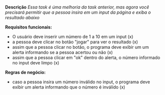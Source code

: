 **Descrição**
*Essa task é úma melhoria da task anterior, mas agora você precisará permitir que a pessoa insira em um input da página e exiba o resultado abaixo*

**Requisitos funcionais:**
- O usuário deve inserir um número de 1 a 10 em um input (x)
- a pessoa deve clicar no botão  "jogar" para ver o resultado (x)
- assim que a pessoa clicar no botão, o programa deve exibir um um alerta informando se a pessoa acertou ou não (x)
- assim que a pessoa clicar em "ok" dentro do alerta, o número informado no input deve limpo (x)

**Regras de negócio:**
- caso a pessoa insira um número inválido no input, o programa deve exibir um alerta informando que o número é inválido (x)
